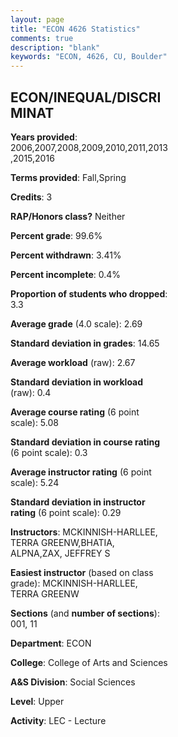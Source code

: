 ```yaml
---
layout: page
title: "ECON 4626 Statistics"
comments: true
description: "blank"
keywords: "ECON, 4626, CU, Boulder"
--- 
```

<head>
<script src="https://ajax.googleapis.com/ajax/libs/jquery/2.1.3/jquery.min.js"></script>
<script src="https://dl.dropboxusercontent.com/s/pc42nxpaw1ea4o9/highcharts.js?dl=0"></script>
<!-- <script src="../assets/js/highcharts.js"></script> -->
<style type="text/css">@font-face {
	font-family: "Bebas Neue";
	src: url(https://www.filehosting.org/file/details/544349/BebasNeue%20Regular.otf) format("opentype");
	}
	h1.Bebas { 
		font-family: "Bebas Neue", Verdana, Tahoma;
	}
</style>
</head>
<body>
	<div id="container" style="float: right; width: 45%; height: 88%; margin-left: 2.5%; margin-right: 2.5%;"></div>
	<script language="JavaScript">
		$(document).ready(function() {
		var chart = {type: 'column'};
		var title = {text: 'Grade Distribution'};
		var xAxis = {categories: ['A','B','C','D','F'],crosshair: true};
		var yAxis = {min: 0,title: {text: 'Percentage'}};
		var tooltip = {headerFormat: '<center><b><span style="font-size:20px">{point.key}</span></b></center>',
		               pointFormat: '<td style="padding:0"><b>{point.y:.1f}%</b></td>',
		               footerFormat: '</table>',shared: true,useHTML: true};
		var plotOptions = {column: {pointPadding: 0.0,borderWidth: 0}};  
		var credits = {enabled: false};var series= [{name: 'Percent',data: [18.95,45.77,28.83,3.63,2.82,]}];
		var json = {};
		json.chart = chart;
		json.title = title;
		json.tooltip = tooltip;
		json.xAxis = xAxis;
		json.yAxis = yAxis;  
		json.series = series;
		json.plotOptions = plotOptions;  
		json.credits = credits;
		$('#container').highcharts(json);
	});
	</script>
</body>
			   
## ECON/INEQUAL/DISCRIMINAT

**Years provided**: 2006,2007,2008,2009,2010,2011,2013,2015,2016

**Terms provided**: Fall,Spring

**Credits**: 3

**RAP/Honors class?** Neither

**Percent grade**: 99.6%

**Percent withdrawn**: 3.41%

**Percent incomplete**: 0.4%

**Proportion of students who dropped**: 3.3

**Average grade** (4.0 scale): 2.69

**Standard deviation in grades**: 14.65

**Average workload** (raw): 2.67

**Standard deviation in workload** (raw): 0.4

**Average course rating** (6 point scale): 5.08

**Standard deviation in course rating** (6 point scale): 0.3

**Average instructor rating** (6 point scale): 5.24

**Standard deviation in instructor rating** (6 point scale): 0.29

**Instructors**: MCKINNISH-HARLLEE, TERRA GREENW,BHATIA, ALPNA,ZAX, JEFFREY S

**Easiest instructor** (based on class grade): MCKINNISH-HARLLEE, TERRA GREENW

**Sections** (and **number of sections**): 001, 11

**Department**: ECON

**College**: College of Arts and Sciences

**A&S Division**: Social Sciences

**Level**: Upper

**Activity**: LEC - Lecture